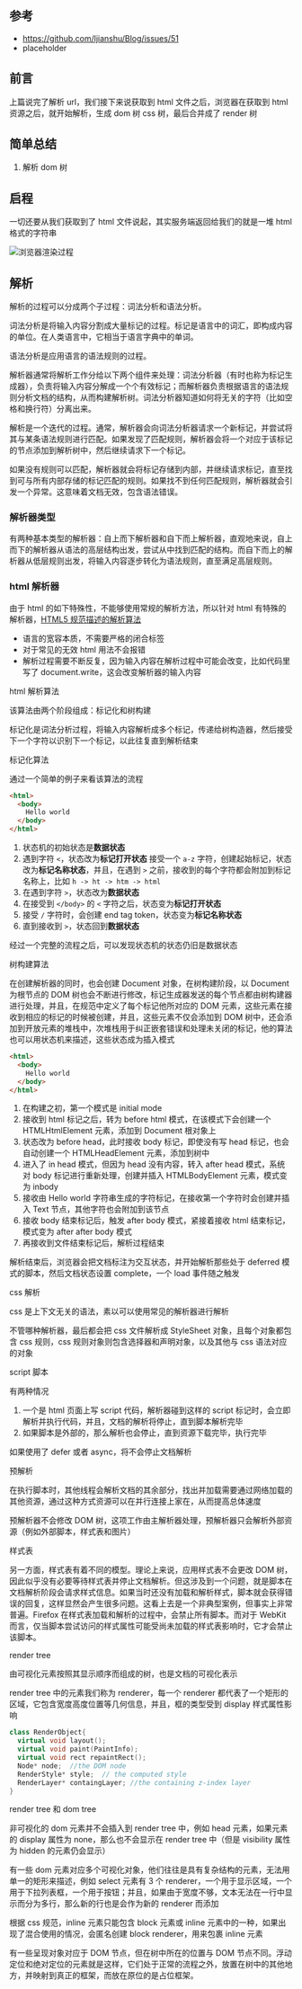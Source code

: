 ## 参考

- https://github.com/ljianshu/Blog/issues/51
- placeholder

## 前言

上篇说完了解析 url，我们接下来说获取到 html 文件之后，浏览器在获取到 html 资源之后，就开始解析，生成 dom 树 css 树，最后合并成了 render 树

## 简单总结

1. 解析 dom 树

## 启程

一切还要从我们获取到了 html 文件说起，其实服务端返回给我们的就是一堆 html 格式的字符串

![浏览器渲染过程](https://camo.githubusercontent.com/2f8e4192ed63300d9c1d508c6936b8cda5f9fb3b/68747470733a2f2f757365722d676f6c642d63646e2e786974752e696f2f323031382f31322f32372f313637663035373730346239346630383f773d37303526683d32323726663d706e6726733d313630323734)

## 解析

解析的过程可以分成两个子过程：词法分析和语法分析。

词法分析是将输入内容分割成大量标记的过程。标记是语言中的词汇，即构成内容的单位。在人类语言中，它相当于语言字典中的单词。

语法分析是应用语言的语法规则的过程。

解析器通常将解析工作分给以下两个组件来处理：词法分析器（有时也称为标记生成器），负责将输入内容分解成一个个有效标记；而解析器负责根据语言的语法规则分析文档的结构，从而构建解析树。词法分析器知道如何将无关的字符（比如空格和换行符）分离出来。

解析是一个迭代的过程。通常，解析器会向词法分析器请求一个新标记，并尝试将其与某条语法规则进行匹配。如果发现了匹配规则，解析器会将一个对应于该标记的节点添加到解析树中，然后继续请求下一个标记。

如果没有规则可以匹配，解析器就会将标记存储到内部，并继续请求标记，直至找到可与所有内部存储的标记匹配的规则。如果找不到任何匹配规则，解析器就会引发一个异常。这意味着文档无效，包含语法错误。

### 解析器类型

有两种基本类型的解析器：自上而下解析器和自下而上解析器，直观地来说，自上而下的解析器从语法的高层结构出发，尝试从中找到匹配的结构。而自下而上的解析器从低层规则出发，将输入内容逐步转化为语法规则，直至满足高层规则。

### html 解析器

由于 html 的如下特殊性，不能够使用常规的解析方法，所以针对 html 有特殊的解析器，[HTML5 规范描述的解析算法](https://html.spec.whatwg.org/multipage/parsing.html)

- 语言的宽容本质，不需要严格的闭合标签
- 对于常见的无效 html 用法不会报错
- 解析过程需要不断反复，因为输入内容在解析过程中可能会改变，比如代码里写了 document.write，这会改变解析器的输入内容

html 解析算法

该算法由两个阶段组成：标记化和树构建

标记化是词法分析过程，将输入内容解析成多个标记，传递给树构造器，然后接受下一个字符以识别下一个标记，以此往复直到解析结束

标记化算法

通过一个简单的例子来看该算法的流程

```html
<html>
  <body>
    Hello world
  </body>
</html>
```

1. 状态机的初始状态是**数据状态**
2. 遇到字符 `<`，状态改为**标记打开状态**
   接受一个 `a-z` 字符，创建起始标记，状态改为**标记名称状态**，并且，在遇到 `>` 之前，接收到的每个字符都会附加到标记名称上，比如 `h -> ht -> htm -> html`
3. 在遇到字符 `>`，状态改为**数据状态**
4. 在接受到 `</body>` 的 `<` 字符之后，状态变为**标记打开状态**
5. 接受 `/` 字符时，会创建 end tag token，状态变为**标记名称状态**
6. 直到接收到 `>`，状态回到**数据状态**

经过一个完整的流程之后，可以发现状态机的状态仍旧是数据状态

树构建算法

在创建解析器的同时，也会创建 Document 对象，在树构建阶段，以 Document 为根节点的 DOM 树也会不断进行修改，标记生成器发送的每个节点都由树构建器进行处理，并且，在规范中定义了每个标记他所对应的 DOM 元素，这些元素在接收到相应的标记的时候被创建，并且，这些元素不仅会添加到 DOM 树中，还会添加到开放元素的堆栈中，次堆栈用于纠正嵌套错误和处理未关闭的标记，他的算法也可以用状态机来描述，这些状态成为插入模式

```html
<html>
  <body>
    Hello world
  </body>
</html>
```

1. 在构建之初，第一个模式是 initial mode
2. 接收到 html 标记之后，转为 before html 模式，在该模式下会创建一个 HTMLHtmlElement 元素，添加到 Document 根对象上
3. 状态改为 before head，此时接收 body 标记，即使没有写 head 标记，也会自动创建一个 HTMLHeadElement 元素，添加到树中
4. 进入了 in head 模式，但因为 head 没有内容，转入 after head 模式，系统对 body 标记进行重新处理，创建并插入 HTMLBodyElement 元素，模式变为 inbody
5. 接收由 Hello world 字符串生成的字符标记，在接收第一个字符时会创建并插入 Text 节点，其他字符也会附加到该节点
6. 接收 body 结束标记后，触发 after body 模式，紧接着接收 html 结束标记，模式变为 after after body 模式
7. 再接收到文件结束标记后，解析过程结束

解析结束后，浏览器会把文档标注为交互状态，并开始解析那些处于 deferred 模式的脚本，然后文档状态设置 complete，一个 load 事件随之触发

css 解析

css 是上下文无关的语法，素以可以使用常见的解析器进行解析

不管哪种解析器，最后都会把 css 文件解析成 StyleSheet 对象，且每个对象都包含 css 规则，css 规则对象则包含选择器和声明对象，以及其他与 css 语法对应的对象

script 脚本

有两种情况

1. 一个是 html 页面上写 script 代码，解析器碰到这样的 script 标记时，会立即解析并执行代码，并且，文档的解析将停止，直到脚本解析完毕
2. 如果脚本是外部的，那么解析也会停止，直到资源下载完毕，执行完毕

如果使用了 defer 或者 async，将不会停止文档解析

预解析

在执行脚本时，其他线程会解析文档的其余部分，找出并加载需要通过网络加载的其他资源，通过这种方式资源可以在并行连接上家在，从而提高总体速度

预解析器不会修改 DOM 树，这项工作由主解析器处理，预解析器只会解析外部资源（例如外部脚本，样式表和图片）

样式表

另一方面，样式表有着不同的模型。理论上来说，应用样式表不会更改 DOM 树，因此似乎没有必要等待样式表并停止文档解析。但这涉及到一个问题，就是脚本在文档解析阶段会请求样式信息。如果当时还没有加载和解析样式，脚本就会获得错误的回复，这样显然会产生很多问题。这看上去是一个非典型案例，但事实上非常普遍。Firefox 在样式表加载和解析的过程中，会禁止所有脚本。而对于 WebKit 而言，仅当脚本尝试访问的样式属性可能受尚未加载的样式表影响时，它才会禁止该脚本。

render tree

由可视化元素按照其显示顺序而组成的树，也是文档的可视化表示

render tree 中的元素我们称为 renderer，每一个 renderer 都代表了一个矩形的区域，它包含宽度高度位置等几何信息，并且，框的类型受到 display 样式属性影响

```c++
class RenderObject{
  virtual void layout();
  virtual void paint(PaintInfo);
  virtual void rect repaintRect();
  Node* node;  //the DOM node
  RenderStyle* style;  // the computed style
  RenderLayer* containgLayer; //the containing z-index layer
}
```

render tree 和 dom tree

非可视化的 dom 元素并不会插入到 render tree 中，例如 head 元素，如果元素的 display 属性为 none，那么也不会显示在 render tree 中（但是 visibility 属性为 hidden 的元素仍会显示）

有一些 dom 元素对应多个可视化对象，他们往往是具有复杂结构的元素，无法用单一的矩形来描述，例如 select 元素有 3 个 renderer，一个用于显示区域，一个用于下拉列表框，一个用于按钮；并且，如果由于宽度不够，文本无法在一行中显示而分为多行，那么新的行也是会作为新的 renderer 而添加

根据 css 规范，inline 元素只能包含 block 元素或 inline 元素中的一种，如果出现了混合使用的情况，会匿名创建 block renderer，用来包裹 inline 元素

有一些呈现对象对应于 DOM 节点，但在树中所在的位置与 DOM 节点不同。浮动定位和绝对定位的元素就是这样，它们处于正常的流程之外，放置在树中的其他地方，并映射到真正的框架，而放在原位的是占位框架。
